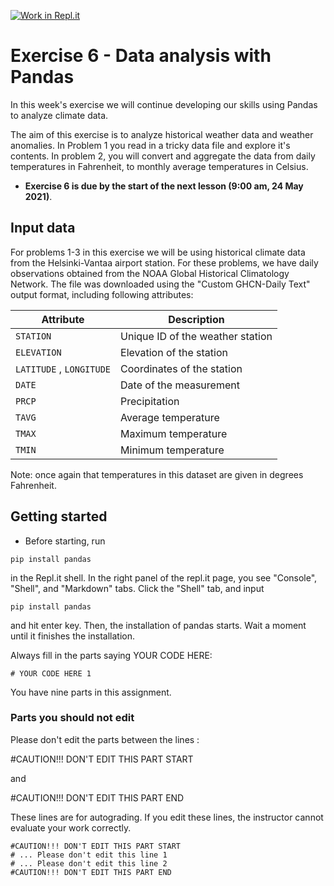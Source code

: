 [![Work in Repl.it](https://classroom.github.com/assets/work-in-replit-14baed9a392b3a25080506f3b7b6d57f295ec2978f6f33ec97e36a161684cbe9.svg)](https://classroom.github.com/online_ide?assignment_repo_id=4800859&assignment_repo_type=AssignmentRepo)
# Exercise 6 - Data analysis with Pandas

In this week's exercise we will continue developing our skills using Pandas to analyze climate data.

The aim of this exercise is to analyze historical weather data and weather anomalies. In Problem 1 you read in a tricky data file and explore it's contents. In problem 2, you will convert and aggregate the data from daily temperatures in Fahrenheit, to monthly average temperatures in Celsius. 
- **Exercise 6 is due by the start of the next lesson (9:00 am, 24 May 2021)**.

## Input data
For problems 1-3 in this exercise we will be using historical climate data from the Helsinki-Vantaa airport station. For these problems, we have daily observations obtained from the NOAA Global Historical Climatology Network. The file was downloaded using the "Custom GHCN-Daily Text" output format, including following attributes:

| Attribute                | Description                      |
|--------------------------|----------------------------------|
| `STATION`                | Unique ID of the weather station |
| `ELEVATION`              | Elevation of the station         |
| `LATITUDE` , `LONGITUDE` | Coordinates of the station       |
| `DATE`                   | Date of the measurement          |
| `PRCP`                   | Precipitation                    |
| `TAVG`                   | Average temperature              |
| `TMAX`                   | Maximum temperature              |
| `TMIN`                   | Minimum temperature              |

Note: once again that temperatures in this dataset are given in degrees Fahrenheit.

## Getting started

- Before starting, run 

```Shell
pip install pandas
```

in the Repl.it shell. In the right panel of the repl.it page, you see "Console", "Shell", and "Markdown" tabs. Click the "Shell" tab, and input 
```Shell
pip install pandas
```
and hit enter key. Then, the installation of pandas starts. Wait a moment until it finishes the installation.

Always fill in the parts saying YOUR CODE HERE:
```
# YOUR CODE HERE 1
```
You have nine parts in this assignment.

### Parts you should not edit
Please don't edit the parts between the lines : 

#CAUTION!!! DON'T EDIT THIS PART START

and

#CAUTION!!! DON'T EDIT THIS PART END

These lines are for autograding.  If you edit these lines, the instructor cannot evaluate your work correctly.

```
#CAUTION!!! DON'T EDIT THIS PART START
# ... Please don't edit this line 1
# ... Please don't edit this line 2
#CAUTION!!! DON'T EDIT THIS PART END
```
